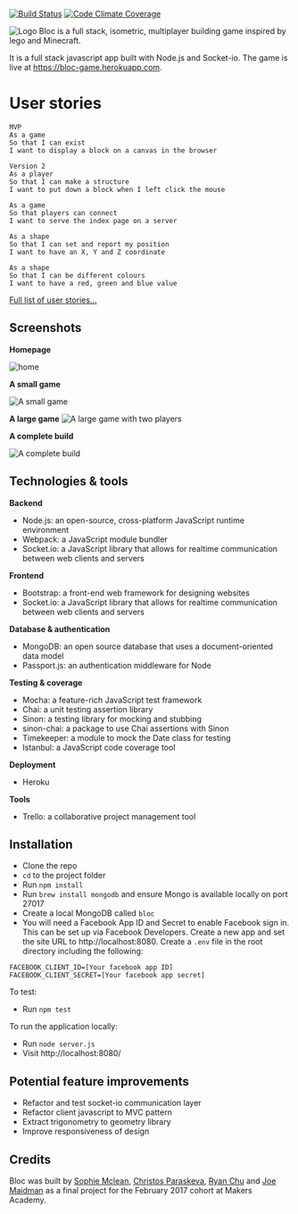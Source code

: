[![Build Status](https://travis-ci.org/joemaidman/bloc.svg?branch=master)](https://travis-ci.org/joemaidman/bloc) [![Code Climate Coverage](https://codeclimate.com/github/joemaidman/bloc/badges/coverage.svg)](https://codeclimate.com/github/joemaidman/bloc)

![Logo](https://github.com/joemaidman/bloc/blob/master/screenshots/logo.png)
Bloc is a full stack, isometric, multiplayer building game inspired by lego and Minecraft.

It is a full stack javascript app built with Node.js and Socket-io. The game is live at https://bloc-game.herokuapp.com.


# User stories
```
MVP
As a game
So that I can exist
I want to display a block on a canvas in the browser

Version 2
As a player
So that I can make a structure
I want to put down a block when I left click the mouse

As a game
So that players can connect
I want to serve the index page on a server

As a shape
So that I can set and report my position
I want to have an X, Y and Z coordinate

As a shape
So that I can be different colours
I want to have a red, green and blue value
```
[Full list of user stories...](https://github.com/joemaidman/bloc/blob/master/user-stories.md)

## Screenshots
**Homepage**

![home](https://github.com/joemaidman/bloc/blob/master/screenshots/home.png)

**A small game**

![A small game](https://github.com/joemaidman/bloc/blob/master/screenshots/small.png)

**A large game**
![A large game with two players](https://github.com/joemaidman/bloc/blob/master/screenshots/large.png)

**A complete build**

![A complete build](https://github.com/joemaidman/bloc/blob/master/screenshots/complete.png)

## Technologies & tools
**Backend**
- Node.js: an open-source, cross-platform JavaScript runtime environment
- Webpack: a JavaScript module bundler
- Socket.io: a JavaScript library that allows for realtime communication between web clients and servers

**Frontend**
- Bootstrap: a front-end web framework for designing websites
- Socket.io: a JavaScript library that allows for realtime communication between web clients and servers

**Database & authentication**
- MongoDB: an open source database that uses a document-oriented data model
- Passport.js: an authentication middleware for Node

**Testing & coverage**
- Mocha: a feature-rich JavaScript test framework
- Chai: a unit testing assertion library
- Sinon: a testing library for mocking and stubbing
- sinon-chai: a package to use Chai assertions with Sinon
- Timekeeper: a module to mock the Date class for testing
- Istanbul: a JavaScript code coverage tool

**Deployment**
- Heroku

**Tools**
- Trello: a collaborative project management tool

## Installation
- Clone the repo
- `cd` to the project folder
- Run `npm install`
- Run `brew install mongodb` and ensure Mongo is available locally on port 27017
- Create a local MongoDB called `bloc`
- You will need a Facebook App ID and Secret to enable Facebook sign in. This can be set up via Facebook Developers. Create a new app and set the site URL to http://localhost:8080. Create a `.env` file in the root directory including the following:
```
FACEBOOK_CLIENT_ID=[Your facebook app ID]
FACEBOOK_CLIENT_SECRET=[Your facebook app secret]
```

To test:
- Run `npm test`

To run the application locally:
- Run `node server.js`
- Visit http://localhost:8080/

## Potential feature improvements
* Refactor and test socket-io communication layer
* Refactor client javascript to MVC pattern
* Extract trigonometry to geometry library
* Improve responsiveness of design

## Credits
Bloc was built by [Sophie Mclean](https://github.com/Sophie5), [Christos Paraskeva](https://github.com/Christos-Paraskeva), [Ryan Chu](https://github.com/azntastic) and [Joe Maidman](https://github.com/joemaidman) as a final project for the February 2017 cohort at Makers Academy.

